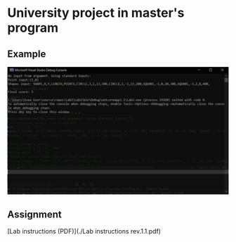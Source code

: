 # University project in master's program

## Example

![Example](Example.png?raw=true "Example")

## Assignment

[Lab instructions (PDF)](./Lab instructions rev.1.1.pdf)